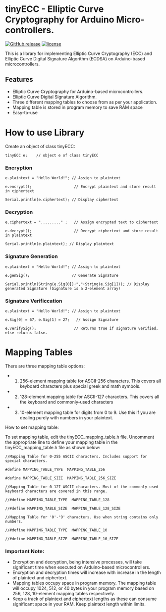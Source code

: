 # tinyECC - Elliptic Curve Cryptography for Arduino Micro-controllers.
[![GitHub release](https://img.shields.io/github/release/ShubhamAnnigeri/tinyECC-ArduinoIDE.svg)](https://github.com/ShubhamAnnigeri/tinyECC-ArduinoIDE)
[![license](https://img.shields.io/github/license/ShubhamAnnigeri/tinyECC-ArduinoIDE.svg)](https://github.com/ShubhamAnnigeri/tinyECC-ArduinoIDE/blob/main/license.txt)

This is a library for implementing Elliptic Curve Cryptography (ECC) and Elliptic Curve Digital Signature Algorithm (ECDSA) on Arduino-based microcontrollers.

## Features
- Elliptic Curve Cryptography for Arduino-based microcontrollers.
- Elliptic Curve Digital Signature Algorithm.
- Three different mapping tables to choose from as per your application.
- Mapping table is stored in program memory to save RAM space
- Easy-to-use

# How to use Library

Create an object of class tinyECC: 
```
tinyECC e;    // object e of class tinyECC
```
### Encryption
```
e.plaintext = "Hello World!"; // Assign to plaintext

e.encrypt();                   // Encrypt plaintext and store result in ciphertext

Serial.println(e.ciphertext); // Display ciphertext
```
### Decryption
```
e.ciphertext = "........." ;   // Assign encrypted text to ciphertext

e.decrypt();                   // Decrypt ciphertext and store result in plaintext

Serial.println(e.plaintext); // Display plaintext
```
### Signature Generation
```
e.plaintext = "Hello World!"; // Assign to plaintext

e.genSig();                   // Generate Signature

Serial.println(String(e.Sig[0])+","+String(e.Sig[1])); // Display generated Signature (Signature is a 2-element array)
```
### Signature Verificcation
```
e.plaintext = "Hello World!"; // Assign to plaintext

e.Sig[0] = 67, e.Sig[1] = 27;   // Assign Signature

e.verifySig();                 // Returns true if signature verified, else returns false.    
```


# Mapping Tables

There are three mapping table options:
- 1. 256-element mapping table for ASCII-256 characters. This covers all keyboard characters plus special greek and math symbols.
- 2. 128-element mapping table for ASCII-127 characters. This covers all the keyboard and commonly-used characters
- 3. 10-element mapping table for digits from 0 to 9. Use this if you are dealing purely with numbers in your plaintext.

How to set mapping table:

To set mapping table, edit the tinyECC_mapping_table.h file. Uncomment the appropriate line to define your mapping table in the tinyECC_mapping_table.h file as shown below:
```
//Mapping Table for 0-255 ASCII characters. Includes support for special characters. 

#define MAPPING_TABLE_TYPE  MAPPING_TABLE_256

#define MAPPING_TABLE_SIZE  MAPPING_TABLE_256_SIZE

//Mapping Table for 0-127 ASCII characters. Most of the commonly used keyboard characters are covered in this range.

//#define MAPPING_TABLE_TYPE  MAPPING_TABLE_128

//#define MAPPING_TABLE_SIZE  MAPPING_TABLE_128_SIZE

//Mapping Table for '0'-'9' characters. Use when string contains only numbers.

//#define MAPPING_TABLE_TYPE  MAPPING_TABLE_10

//#define MAPPING_TABLE_SIZE  MAPPING_TABLE_10_SIZE
```
### Important Note:
- Encryption and decryption, being intensive processes, will take significant time when executed on Arduino-based microcontrollers. 
- Encryption and decryption times will increase with increase in the length of plaintext and ciphertext.  
- Mapping tables occupy space in program memory. The mapping table will occupy 1024, 512, or 40 bytes in your program memory based on 256, 128, 10-element mapping tables respectively. 
- Keep a track of plaintext and ciphertext lengths as these can consume significant space in your RAM. Keep plaintext length within limits. 

